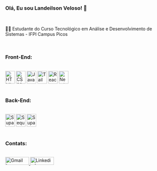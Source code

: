 <h3>Olá, Eu sou Landeilson Veloso! 👋</h3>

<br/>

<p>👨‍💻 Estudante do Curso Tecnológico em Análise e Desenvolvimento de Sistemas - IFPI Campus Picos</p>

<br/>

<h3>Front-End:</h3>

<br/>

<div>
   <img src="https://cdn.jsdelivr.net/gh/devicons/devicon@latest/icons/html5/html5-original.svg" alt="HTML5 Logo" width=30px height=40px/>
   <img src="https://cdn.jsdelivr.net/gh/devicons/devicon@latest/icons/css3/css3-original.svg" alt="CSS3 Logo" width=30px height=40px/>
   <img src="https://cdn.jsdelivr.net/gh/devicons/devicon@latest/icons/javascript/javascript-original.svg" alt="Javascript Logo" width=30px height=40px/>
   <img src="https://cdn.jsdelivr.net/gh/devicons/devicon@latest/icons/tailwindcss/tailwindcss-original.svg" alt="Tailwindcss Logo" width=30px height=40px/>
   <img src="https://cdn.jsdelivr.net/gh/devicons/devicon@latest/icons/react/react-original.svg" alt="React Logo" width=30px height=40px/>
   <img src="https://cdn.jsdelivr.net/gh/devicons/devicon@latest/icons/nextjs/nextjs-original.svg" alt="Nextjs Logo" width=30px height=40px/>
</div>

<br/>

<h3>Back-End:</h3>

<br/>

<div>
   <img src="https://cdn.jsdelivr.net/gh/devicons/devicon@latest/icons/nodejs/nodejs-original.svg" alt="Supabase Logo" width=30px height=40px/>
   <img src="https://cdn.jsdelivr.net/gh/devicons/devicon@latest/icons/sequelize/sequelize-original.svg" alt="Sequelize Logo" width=30px height=40px/>
   <img src="https://cdn.jsdelivr.net/gh/devicons/devicon@latest/icons/supabase/supabase-original.svg" alt="Supabase Logo" width=30px height=40px/>
</div>

<br/>

<h3>Contats:</h3>

<br/>

<div>
   <a href="mailto:landeilsonveloso2022@gmail.com">
      <img src="https://img.shields.io/badge/Gmail-D14836?style=for-the-badge&logo=gmail&logoColor=white" alt="Gmail Logo" width=75 height=25px/>
   </a>
   
   <a href="https://www.linkedin.com/in/landeilson-veloso-2510a424a">
      <img src="https://img.shields.io/badge/LinkedIn-0077B5?style=for-the-badge&logo=linkedin&logoColor=white" alt="Linkedin Logo" width=75 height=25px/>
   </a>
</div>
